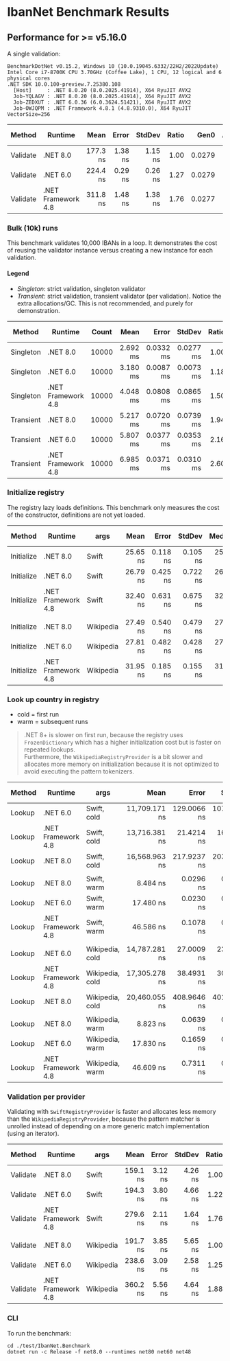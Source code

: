 # IbanNet Benchmark Results

## Performance for >= v5.16.0

A single validation:

```
BenchmarkDotNet v0.15.2, Windows 10 (10.0.19045.6332/22H2/2022Update)
Intel Core i7-8700K CPU 3.70GHz (Coffee Lake), 1 CPU, 12 logical and 6 physical cores
.NET SDK 10.0.100-preview.7.25380.108
  [Host]     : .NET 8.0.20 (8.0.2025.41914), X64 RyuJIT AVX2
  Job-YQLAGV : .NET 8.0.20 (8.0.2025.41914), X64 RyuJIT AVX2
  Job-ZEDXUT : .NET 6.0.36 (6.0.3624.51421), X64 RyuJIT AVX2
  Job-OWJQPM : .NET Framework 4.8.1 (4.8.9310.0), X64 RyuJIT VectorSize=256
```

| Method   | Runtime            | Mean     | Error   | StdDev  | Ratio | Gen0   | Allocated | Alloc Ratio |
|--------- |------------------- |---------:|--------:|--------:|------:|-------:|----------:|------------:|
| Validate | .NET 8.0           | 177.3 ns | 1.38 ns | 1.15 ns |  1.00 | 0.0279 |     176 B |        1.00 |
| Validate | .NET 6.0           | 224.4 ns | 0.29 ns | 0.26 ns |  1.27 | 0.0279 |     176 B |        1.00 |
| Validate | .NET Framework 4.8 | 311.8 ns | 1.48 ns | 1.38 ns |  1.76 | 0.0277 |     177 B |        1.01 |


### Bulk (10k) runs

This benchmark validates 10,000 IBANs in a loop. It demonstrates the cost of reusing the validator instance versus creating a new instance for each validation.

#### Legend

- *Singleton*: strict validation, singleton validator
- *Transient*: strict validation, transient validator (per validation). Notice the extra allocations/GC. This is not recommended, and purely for demonstration.

| Method    | Runtime            | Count | Mean     | Error     | StdDev    | Ratio | RatioSD | Gen0      | Allocated | Alloc Ratio |
|---------- |------------------- |------ |---------:|----------:|----------:|------:|--------:|----------:|----------:|------------:|
| Singleton | .NET 8.0           | 10000 | 2.692 ms | 0.0332 ms | 0.0277 ms |  1.00 |    0.01 |  281.2500 |    1.7 MB |        1.00 |
| Singleton | .NET 6.0           | 10000 | 3.180 ms | 0.0087 ms | 0.0073 ms |  1.18 |    0.01 |  281.2500 |    1.7 MB |        1.00 |
| Singleton | .NET Framework 4.8 | 10000 | 4.048 ms | 0.0808 ms | 0.0865 ms |  1.50 |    0.03 |  281.2500 |   1.71 MB |        1.00 |
| Transient | .NET 8.0           | 10000 | 5.217 ms | 0.0720 ms | 0.0739 ms |  1.94 |    0.03 | 1195.3125 |    7.2 MB |        4.23 |
| Transient | .NET 6.0           | 10000 | 5.807 ms | 0.0377 ms | 0.0353 ms |  2.16 |    0.02 | 1265.6250 |   7.58 MB |        4.45 |
| Transient | .NET Framework 4.8 | 10000 | 6.985 ms | 0.0371 ms | 0.0310 ms |  2.60 |    0.03 | 1289.0625 |   7.75 MB |        4.55 |

### Initialize registry

The registry lazy loads definitions. This benchmark only measures the cost of the constructor, definitions are not yet loaded.

| Method     | Runtime            | args      | Mean     | Error    | StdDev   | Median   | Ratio | RatioSD | Gen0   | Allocated | Alloc Ratio |
|----------- |------------------- |---------- |---------:|---------:|---------:|---------:|------:|--------:|-------:|----------:|------------:|
| Initialize | .NET 8.0           | Swift     | 25.65 ns | 0.118 ns | 0.105 ns | 25.63 ns |  1.00 |    0.01 | 0.0242 |     152 B |        1.00 |
| Initialize | .NET 6.0           | Swift     | 26.79 ns | 0.425 ns | 0.722 ns | 26.44 ns |  1.04 |    0.03 | 0.0242 |     152 B |        1.00 |
| Initialize | .NET Framework 4.8 | Swift     | 32.40 ns | 0.631 ns | 0.675 ns | 32.04 ns |  1.26 |    0.03 | 0.0255 |     160 B |        1.05 |
|            |                    |           |          |          |          |          |       |         |        |           |             |
| Initialize | .NET 8.0           | Wikipedia | 27.49 ns | 0.540 ns | 0.479 ns | 27.23 ns |  1.00 |    0.02 | 0.0242 |     152 B |        1.00 |
| Initialize | .NET 6.0           | Wikipedia | 27.81 ns | 0.482 ns | 0.428 ns | 27.80 ns |  1.01 |    0.02 | 0.0242 |     152 B |        1.00 |
| Initialize | .NET Framework 4.8 | Wikipedia | 31.95 ns | 0.185 ns | 0.155 ns | 31.92 ns |  1.16 |    0.02 | 0.0255 |     160 B |        1.05 |

### Look up country in registry

- cold = first run
- warm = subsequent runs
> .NET 8+ is slower on first run, because the registry uses `FrozenDictionary` which has a higher initialization cost but is faster on repeated lookups.  
> Furthermore, the `WikipediaRegistryProvider` is a bit slower and allocates more memory on initialization because it is not optimized to avoid executing the pattern tokenizers.  

| Method | Runtime            | args            | Mean          | Error       | StdDev      | Ratio | RatioSD | Gen0   | Gen1   | Allocated | Alloc Ratio |
|------- |------------------- |---------------- |--------------:|------------:|------------:|------:|--------:|-------:|-------:|----------:|------------:|
| Lookup | .NET 6.0           | Swift, cold     | 11,709.171 ns | 129.0066 ns | 107.7263 ns |  0.71 |    0.01 | 2.3804 | 0.0763 |   15016 B |        0.59 |
| Lookup | .NET Framework 4.8 | Swift, cold     | 13,716.381 ns |  21.4214 ns |  16.7245 ns |  0.83 |    0.01 | 2.3956 | 0.0916 |   15116 B |        0.60 |
| Lookup | .NET 8.0           | Swift, cold     | 16,568.963 ns | 217.9237 ns | 203.8460 ns |  1.00 |    0.02 | 4.0283 | 0.1831 |   25336 B |        1.00 |
|        |                    |                 |               |             |             |       |         |        |        |           |             |
| Lookup | .NET 8.0           | Swift, warm     |      8.484 ns |   0.0296 ns |   0.0262 ns |  1.00 |    0.00 |      - |      - |         - |          NA |
| Lookup | .NET 6.0           | Swift, warm     |     17.480 ns |   0.0230 ns |   0.0192 ns |  2.06 |    0.01 |      - |      - |         - |          NA |
| Lookup | .NET Framework 4.8 | Swift, warm     |     46.586 ns |   0.1078 ns |   0.0842 ns |  5.49 |    0.02 |      - |      - |         - |          NA |
|        |                    |                 |               |             |             |       |         |        |        |           |             |
| Lookup | .NET 6.0           | Wikipedia, cold | 14,787.281 ns |  27.0009 ns |  23.9356 ns |  0.72 |    0.01 | 3.5858 | 0.2136 |   22520 B |        0.64 |
| Lookup | .NET Framework 4.8 | Wikipedia, cold | 17,305.278 ns |  38.4931 ns |  30.0529 ns |  0.85 |    0.02 | 3.5706 | 0.1831 |   22643 B |        0.64 |
| Lookup | .NET 8.0           | Wikipedia, cold | 20,460.055 ns | 408.9646 ns | 401.6579 ns |  1.00 |    0.03 | 5.5847 | 0.3052 |   35144 B |        1.00 |
|        |                    |                 |               |             |             |       |         |        |        |           |             |
| Lookup | .NET 8.0           | Wikipedia, warm |      8.823 ns |   0.0639 ns |   0.0566 ns |  1.00 |    0.01 |      - |      - |         - |          NA |
| Lookup | .NET 6.0           | Wikipedia, warm |     17.830 ns |   0.1659 ns |   0.1552 ns |  2.02 |    0.02 |      - |      - |         - |          NA |
| Lookup | .NET Framework 4.8 | Wikipedia, warm |     46.609 ns |   0.7311 ns |   0.6481 ns |  5.28 |    0.08 |      - |      - |         - |          NA |

### Validation per provider

Validating with `SwiftRegistryProvider` is faster and allocates less memory than the `WikipediaRegistryProvider`, because the pattern matcher is unrolled instead of depending on a more generic match implementation (using an iterator).

| Method   | Runtime            | args      | Mean     | Error   | StdDev  | Ratio | RatioSD | Gen0   | Allocated | Alloc Ratio |
|--------- |------------------- |---------- |---------:|--------:|--------:|------:|--------:|-------:|----------:|------------:|
| Validate | .NET 8.0           | Swift     | 159.1 ns | 3.12 ns | 4.26 ns |  1.00 |    0.04 | 0.0267 |     168 B |        1.00 |
| Validate | .NET 6.0           | Swift     | 194.3 ns | 3.80 ns | 4.66 ns |  1.22 |    0.04 | 0.0267 |     168 B |        1.00 |
| Validate | .NET Framework 4.8 | Swift     | 279.6 ns | 2.11 ns | 1.64 ns |  1.76 |    0.05 | 0.0267 |     168 B |        1.00 |
|          |                    |           |          |         |         |       |         |        |           |             |
| Validate | .NET 8.0           | Wikipedia | 191.7 ns | 3.85 ns | 5.65 ns |  1.00 |    0.04 | 0.0267 |     168 B |        1.00 |
| Validate | .NET 6.0           | Wikipedia | 238.6 ns | 3.09 ns | 2.58 ns |  1.25 |    0.04 | 0.0267 |     168 B |        1.00 |
| Validate | .NET Framework 4.8 | Wikipedia | 360.2 ns | 5.56 ns | 4.64 ns |  1.88 |    0.06 | 0.0267 |     168 B |        1.00 |


### CLI

To run the benchmark:
```
cd ./test/IbanNet.Benchmark
dotnet run -c Release -f net8.0 --runtimes net80 net60 net48
```
